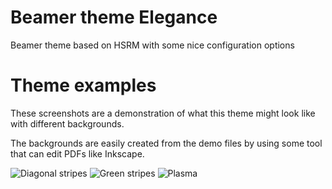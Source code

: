 # Beamer theme Elegance
Beamer theme based on HSRM with some nice configuration options

# Theme examples

These screenshots are a demonstration of
what this theme might look like with different backgrounds.

The backgrounds are easily created from the demo files
by using some tool that can edit PDFs like Inkscape.

![Diagonal stripes](https://github.com/ivan-cukic/latex-beamer-theme-elegance/raw/master/screenshots/theme-1.png)
![Green stripes](https://github.com/ivan-cukic/latex-beamer-theme-elegance/raw/master/screenshots/theme-2.png)
![Plasma](https://github.com/ivan-cukic/latex-beamer-theme-elegance/raw/master/screenshots/theme-3.png)
